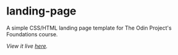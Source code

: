 # landing-page

A simple CSS/HTML landing page template for The Odin Project's Foundations course.

*View it live [here](https://clodo980.github.io/landing-page/index.html).*
